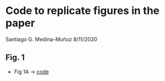 Code to replicate figures in the paper
================
Santiago G. Medina-Muñoz
8/11/2020

## Fig. 1

  - Fig 1A -\>
    [code](paper-analysis/191005-EvaluateModelLearningCurve/06-plots.R)
